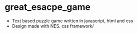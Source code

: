 # great_esacpe_game
- Text based puzzle game written in javascript, html and css
- Design made with NES. css framework/
